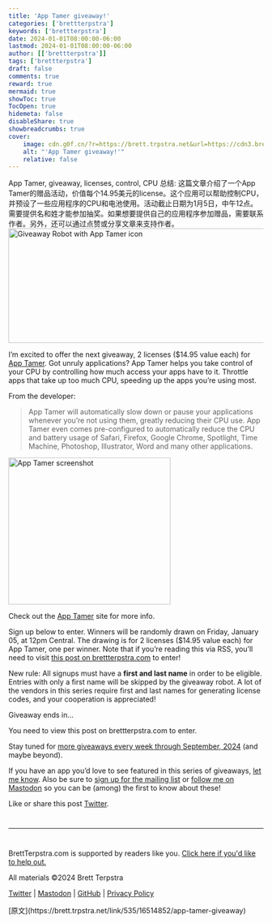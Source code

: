 ```yaml
---
title: 'App Tamer giveaway!'
categories: ['brettterpstra']
keywords: ['brettterpstra']
date: 2024-01-01T08:00:00-06:00
lastmod: 2024-01-01T08:00:00-06:00
author: [['brettterpstra']]
tags: ['brettterpstra']
draft: false 
comments: true
reward: true 
mermaid: true 
showToc: true 
TocOpen: true 
hidemeta: false 
disableShare: true 
showbreadcrumbs: true 
cover:
    image: cdn.g0f.cn/?r=https://brett.trpstra.net&url=https://cdn3.brettterpstra.com/uploads/2023/09/giveaway-apptamer2023-rb.jpg
    alt: "'App Tamer giveaway!'"
    relative: false
---
```


<div>

<div> App Tamer, giveaway, licenses, control, CPU
总结: 
这篇文章介绍了一个App Tamer的赠品活动，价值每个14.95美元的license。这个应用可以帮助控制CPU，并预设了一些应用程序的CPU和电池使用。活动截止日期为1月5日，中午12点。需要提供名和姓才能参加抽奖。如果想要提供自己的应用程序参加赠品，需要联系作者。另外，还可以通过点赞或分享文章来支持作者。 <div>
<noscript class="loading-lazy">
<source media="(max-width: 640px)"/>
<source type="image/webp"/>
<source/>
<img alt="Giveaway Robot with App Tamer icon" class="aligncenter" height="226" src="cdn.g0f.cn/?r=https://brett.trpstra.net&url=https://cdn3.brettterpstra.com/uploads/2023/09/giveaway-apptamer2023-rb.jpg" title="Giveaway Robot with App Tamer icon" width="800"/>
</noscript>
<p>I’m excited to offer the next giveaway, 2 licenses ($14.95 value each) for <a href="https://stclairsoft.com/AppTamer/index.html">App Tamer</a>. Got unruly applications? App Tamer helps you take control of your CPU by controlling how much access your apps have to it. Throttle apps that take up too much CPU, speeding up the apps you’re using most.</p>
<p>From the developer:</p>
<blockquote>
<p>App Tamer will automatically slow down or pause your applications whenever you’re not using them, greatly reducing their CPU use. App Tamer even comes pre-configured to automatically reduce the CPU and battery usage of Safari, Firefox, Google Chrome, Spotlight, Time Machine, Photoshop, Illustrator, Word and many other applications.</p>
</blockquote>
<noscript class="loading-lazy">
<source media="(max-width: 640px)"/>
<source type="image/webp"/>
<source/>
<img alt="App Tamer screenshot" class="alignright" height="290" src="cdn.g0f.cn/?r=https://brett.trpstra.net&url=https://cdn3.brettterpstra.com/uploads/2023/09/apptamer-screenshot.jpg" title="App Tamer screenshot" width="320"/>
</noscript>
<p>Check out the <a href="https://stclairsoft.com/AppTamer/index.html">App Tamer</a> site for more info.</p>
<p>Sign up below to enter. Winners will be randomly drawn on Friday, January 05, at 12pm Central. The drawing is for 2 licenses ($14.95 value each) for App Tamer, one per winner. Note that if you’re reading this via RSS, you’ll need to visit <a href="https://brettterpstra.com/2024/01/01/app-tamer-giveaway">this post on brettterpstra.com</a> to enter!</p>
<p>New rule: All signups must have a <strong>first and last name</strong> in order to be eligible. Entries with only a first name will be skipped by the giveaway robot. A lot of the vendors in this series require first and last names for generating license codes, and your cooperation is appreciated!</p>
<div class="btcountdownwrapper">
<p class="btcountdowncaption">Giveaway ends in...</p>
<div class="btcountdown"><time datetime="2024-01-05T12:00:00-06:00"></time></div></div>
<p>You need to view this post on brettterpstra.com to enter.</p>
<p>Stay tuned for <a href="https://brettterpstra.com/giveaways/upcoming/" title="Upcoming Giveaways - BrettTerpstra.com">more giveaways every week through September, 2024</a> (and maybe beyond).</p>
<p>If you have an app you’d love to see featured in this series of giveaways, <a href="https://brettterpstra.com/contact/">let me know</a>. Also be sure to <a href="https://brettterpstra.com/subscribe/">sign up for the mailing list</a> or <a href="https://nojack.easydns.ca/@ttscoff/">follow me on Mastodon</a> so you can be (among) the first to know about these!</p>
<p>Like or share this post <a class="twitter" href="https://twitter.com/intent/tweet?original_referer=https%3A%2F%2Fbrettterpstra.com%2F2024%2F01%2F01%2Fapp-tamer-giveaway%2F&amp;text=App+Tamer+giveaway%21&amp;url=https%3A%2F%2Fbrettterpstra.com%2F2024%2F01%2F01%2Fapp-tamer-giveaway%2F&amp;via=ttscoff" rel="nofollow" target="_blank" title="Tweet this post">Twitter</a>.</p>
<hr style="margin: 40px 0;"/>
<p>BrettTerpstra.com is supported by readers like you. <a href="https://brettterpstra.com/support/">Click here if you'd like to help out.</a></p>
<p class="copyright">All materials ©2024 Brett Terpstra</p>
<p><a href="https://twitter.com/ttscoff" rel="me">Twitter</a> | <a href="https://nojack.easydns.ca/@ttscoff" rel="me">Mastodon</a> | <a href="https://github.com/ttscoff">GitHub</a> | <a href="https://brettterpstra.com/legal/privacy.html">Privacy Policy</a></p><img height="1" src="cdn.g0f.cn/?r=https://brett.trpstra.net&url=https://brett.trpstra.net/link/535/16514852.gif" width="1"/>
</div></div>
</div>

<div>
[原文](https://brett.trpstra.net/link/535/16514852/app-tamer-giveaway)
</div>

